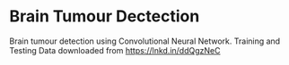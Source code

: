 # Brain Tumour Dectection
Brain tumour detection using Convolutional Neural Network. Training and Testing Data downloaded from https://lnkd.in/ddQgzNeC
